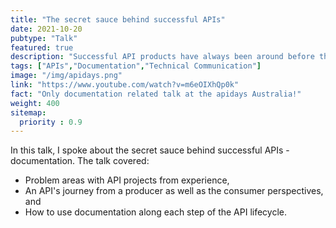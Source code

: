 ```yaml
---
title: "The secret sauce behind successful APIs"
date: 2021-10-20
pubtype: "Talk"
featured: true
description: "Successful API products have always been around before then, but we have all missed signs until 2020. What is the secret sauce behind successful APIs and their uptake?"
tags: ["APIs","Documentation","Technical Communication"]
image: "/img/apidays.png"
link: "https://www.youtube.com/watch?v=m6eOIXhQp0k"
fact: "Only documentation related talk at the apidays Australia!"
weight: 400
sitemap:
  priority : 0.9
---
```



In this talk, I spoke about the secret sauce behind successful APIs - documentation. The talk covered:

- Problem areas with API projects from experience,
- An API's journey from a producer as well as the consumer perspectives, and
- How to use documentation along each step of the API lifecycle.
